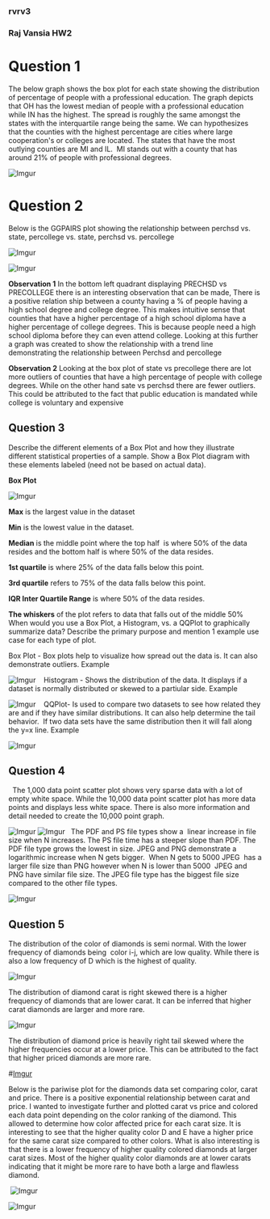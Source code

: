 ### rvrv3

### Raj Vansia HW2 

# Question 1 

The below graph shows the box plot for each state showing the distribution of percentage of people with a professional education. The graph depicts that OH has the lowest median of people with a professional education while IN has the highest. The spread is roughly the same amongst the states with the interquartile range being the same. We can hypothesizes that the counties with the highest percentage are cities where large cooperation's or colleges are located. 
The states that have the most outlying counties are MI and IL.  MI stands out with a county that has around 21% of people with professional degrees. 

![Imgur](https://i.imgur.com/Pv6a404.png)

# Question 2
Below is the GGPAIRS plot showing the relationship between perchsd vs. state, percollege vs. state, perchsd vs. percollege

![Imgur](https://i.imgur.com/wIg4hQL.png)

![Imgur](https://i.imgur.com/avbLKcM.png)

**Observation 1** In the bottom left quadrant displaying PRECHSD vs PRECOLLEGE there is an interesting observation that can be made, There is a positive relation ship between a county having a % of people having a high school degree and college degree. This makes intuitive sense that counties that have a higher percentage of a high school diploma have a higher percentage of college degrees. This is because people need a high school diploma before they can even attend college. Looking at this further a graph was created to show the relationship with a trend line demonstrating the relationship between Perchsd and percollege

**Observation 2** Looking at the box plot of state vs precollege there are lot more outliers of counties that have a high percentage of people with college degrees. While on the other hand sate vs perchsd there are fewer outliers. This could be attributed to the fact that public education is mandated while college is voluntary and expensive

## Question 3
Describe the different elements of a Box Plot and how they illustrate different statistical properties of a sample. Show a Box Plot diagram with these elements labeled (need not be based on actual data).

**Box Plot** 

![Imgur](https://i.imgur.com/aElhffN.png)

**Max** is the largest value in the dataset 

**Min** is the lowest value in the dataset. 

**Median** is the middle point where the top half  is where 50% of the data resides and the bottom half is where 50% of the data resides.  

**1st quartile** is where 25% of the data falls below this point. 

**3rd quartile** refers to 75% of the data falls below this point. 

**IQR Inter Quartile Range** is where 50% of the data resides. 

**The whiskers** of the plot refers to data that falls out of the middle 50%
 
When would you use a Box Plot, a Histogram, vs. a QQPlot to graphically summarize data? Describe the primary purpose and mention 1 example use case for each type of plot.

Box Plot - Box plots help to visualize how spread out the data is. It can also demonstrate outliers. 
Example

![Imgur](https://i.imgur.com/RF9y23h.png)
  
Histogram - Shows the distribution of the data. It displays if a dataset is normally distributed or skewed to a partiular side. 
Example

![Imgur](https://i.imgur.com/SYchxCf.png)
  
QQPlot- Is used to compare two datasets to see how related they are and if they have similar distributions. It can also help determine the tail behavior.  If two data sets have the same distribution then it will fall along the y=x line. 
Example

![Imgur](https://i.imgur.com/hBrlaXS.png)
 
## Question 4
 
 The 1,000 data point scatter plot shows very sparse data with a lot of empty white space. While the 10,000 data point scatter plot has more data points and displays less white space. There is also more information and detail needed to create the 10,000 point graph. 
 
 ![Imgur](https://i.imgur.com/EnfemyB.png)
 ![Imgur](https://i.imgur.com/ERwDmBe.png)
 
The PDF and PS file types show a  linear increase in file size when N increases. The PS file time has a steeper slope than PDF. The PDF file type grows the lowest in size. JPEG and PNG demonstrate a logarithmic increase when N gets bigger.  When N gets to 5000 JPEG  has a larger file size than PNG however when N is lower than 5000  JPEG and PNG have similar file size. The JPEG file type has the biggest file size compared to the other file types.

![Imgur](https://i.imgur.com/wrfio03.png)

## Question 5

The distribution of the color of diamonds is semi normal. With the lower frequency of diamonds being  color i-j, which are low quality. While there is also a low frequency of D which is the highest of quality. 

![Imgur](https://i.imgur.com/A1KVp1h.png)

The distribution of diamond carat is right skewed there is a higher frequency of diamonds that are lower carat. It can be inferred that higher carat diamonds are larger and more rare. 

![Imgur](https://i.imgur.com/uplMZZ1.png)

The distribution of diamond price is heavily right tail skewed where the higher frequencies occur at a lower price. This can be attributed to the fact that higher priced diamonds are more rare. 

#[Imgur](https://i.imgur.com/IjwPAQY.png)

Below is the pariwise plot for the diamonds data set comparing color, carat and price. There is a positive exponential relationship between carat and price. I wanted to investigate further and plotted carat vs price and colored each data point depending on the color ranking of the diamond. This allowed to determine how color affected price for each carat size. It is interesting to see that the higher quality color D and E have a higher price for the same carat size compared to other colors. What is also interesting is that there is a lower frequency of higher quality colored diamonds at larger carat sizes. Most of the higher quality color diamonds are at lower carats indicating that it might be more rare to have both a large and flawless diamond. 

 ![Imgur](https://i.imgur.com/n3a1rzI.png)
 
 ![Imgur](https://i.imgur.com/eOm8QZA.png)



